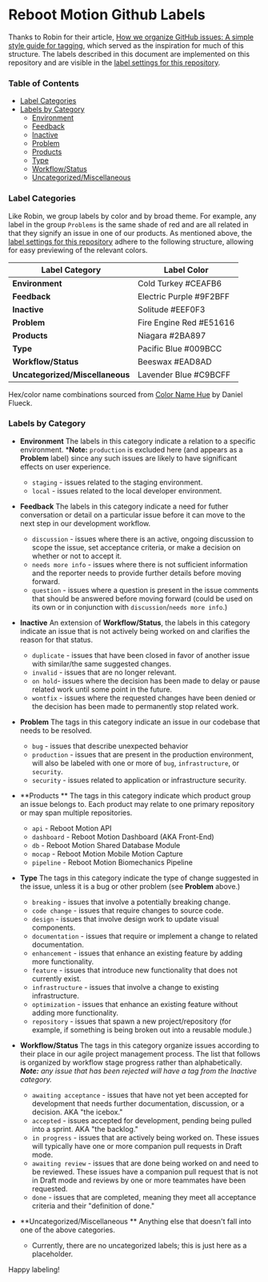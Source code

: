 # Reboot Motion Github Labels

Thanks to Robin for their article, [How we organize GitHub issues: A simple style guide for tagging](https://robinpowered.com/blog/best-practice-system-for-organizing-and-tagging-github-issues), which served as the inspiration for much of this structure. The labels described in this document are implemented on this repository and are visible in the [label settings for this repository](https://github.com/RebootMotion/.github/labels?sort=name-asc).

### Table of Contents

* [Label Categories](#label-categories)
* [Labels by Category](#labels-by-categoriy)
  * [Environment](#environment)
  * [Feedback](#feedback)
  * [Inactive](#inactive)
  * [Problem](#problem)
  * [Products](#products)
  * [Type](#type)
  * [Workflow/Status](#workflow)
  * [Uncategorized/Miscellaneous](#uncategorized)

### Label Categories <a name="label-categories"></a>

Like Robin, we group labels by color and by broad theme. For example, any label in the group `Problems` is the same shade of red and are all related in that they signify an issue in one of our products. As mentioned above, the [label settings for this repository](https://github.com/RebootMotion/.github/labels?sort=name-asc) adhere to the following structure, allowing for easy previewing of the relevant colors.

| Label Category                                               | Label Color       |
| ------------------------------------------------------------ | ----------------- |
| **Environment** | Cold Turkey #CEAFB6 |
| **Feedback** | Electric Purple #9F2BFF |
| **Inactive** | Solitude #EEF0F3 |
| **Problem** | Fire Engine Red #E51616 |
| **Products** | Niagara #2BA897 |
| **Type** | Pacific Blue #009BCC |
| **Workflow/Status** | Beeswax #EAD8AD |
| **Uncategorized/Miscellaneous** | Lavender Blue #C9BCFF |

Hex/color name combinations sourced from [Color Name Hue](https://www.color-blindness.com/color-name-hue/) by Daniel Flueck.

### Labels by Category <a name="labels-by-category"></a>

* **Environment** <a name="environment"></a>
  The labels in this category indicate a relation to a specific environment. ***Note:**  `production` is excluded here (and appears as a **Problem** label) since any such issues are likely to have significant effects on user experience.
  * `staging` - issues related to the staging environment.
  * `local` - issues related to the local developer environment.
  
* **Feedback** <a name="feedback"></a>
  The labels in this category indicate a need for futher conversation or detail on a particular issue before it can move to the next step in our development workflow.
  * `discussion` - issues where there is an active, ongoing discussion to scope the issue, set acceptance criteria, or make a decision on whether or not to accept it.
  * `needs more info`  - issues where there is not sufficient information and the reporter needs to provide further details before moving forward.
  * `question` - issues where a question is present in the issue comments that should be answered before moving forward (could be used on its own or in conjunction with `discussion`/`needs more info`.)
* **Inactive** <a name="inactive"></a>
  An extension of **Workflow/Status**, the labels in this category indicate an issue that is not actively being worked on and clarifies the reason for that status.
  * `duplicate` - issues that have been closed in favor of another issue with similar/the same suggested changes. 
  * `invalid` - issues that are no longer relevant.
  * `on hold`- issues where the decision has been made to delay or pause related work until some point in the future.
  * `wontfix` - issues where the requested changes have been denied or the decision has been made to permanently stop related work.

* **Problem** <a name="problem"></a>
  The tags in this category indicate an issue in our codebase that needs to be resolved.
  * `bug` - issues that describe unexpected behavior 
  * `production` - issues that are present in the production environment, will also be labeled with one or more of `bug`, `infrastructure`, or `security`. 
  * `security` - issues related to application or infrastructure security.

* **Products **<a name="products"></a>
  The tags in this category indicate which product group an issue belongs to. Each product may relate to one primary repository or may span multiple repositories.
  * `api` - Reboot Motion API
  * `dashboard` - Reboot Motion Dashboard (AKA Front-End)
  * `db` - Reboot Motion Shared Database Module
  * `mocap` - Reboot Motion Mobile Motion Capture
  * `pipeline` - Reboot Motion Biomechanics Pipeline

* **Type** <a name="type"></a>
  The tags in this category indicate the type of change suggested in the issue, unless it is a bug or other problem (see **Problem** above.)
  * `breaking` - issues that involve a potentially breaking change.
  * `code change` - issues that require changes to source code.
  * `design` - issues that involve design work to update visual components.
  * `documentation` - issues that require or implement a change to related documentation. 
  * `enhancement` - issues that enhance an existing feature by adding more functionality.
  * `feature` - issues that introduce new functionality that does not currently exist.
  * `infrastructure` - issues that involve a change to existing infrastructure.
  * `optimization` - issues that enhance an existing feature without adding more functionality.
  * `repository` - issues that spawn a new project/repository (for example, if something is being broken out into a reusable module.)

* **Workflow/Status** <a name="workflow"></a>
  The tags in this category organize issues according to their place in our agile project management process. The list that follows is organized by workflow stage progress rather than alphabetically. ***Note:** any issue that has been rejected will have a tag from the Inactive category.*
  * `awaiting acceptance` - issues that have not yet been accepted for development that needs further documentation, discussion, or a decision. AKA "the icebox."
  * `accepted` - issues accepted for development, pending being pulled into a sprint. AKA "the backlog."
  * `in progress` - issues that are actively being worked on. These issues will typically have one or more companion pull requests in Draft mode. 
  * `awaiting review` - issues that are done being worked on and need to be reviewed. These issues have a companion pull request that is not in Draft mode and reviews by one or more teammates have been requested.
  * `done` - issues that are completed, meaning they meet all acceptance criteria and their "definition of done."
* **Uncategorized/Miscellaneous **<a name="uncategories"></a>
  Anything else that doesn't fall into one of the above categories.
  * Currently, there are no uncategorized labels; this is just here as a placeholder.


Happy labeling!

